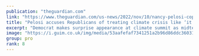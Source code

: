 ```yaml
---
publication: "theguardian.com"
link: "https://www.theguardian.com/us-news/2022/nov/10/nancy-pelosi-cop27-republicans-climate-crisis-hoax"
title: "Pelosi accuses Republicans of treating climate crisis like ‘it’s all a hoax’ at Cop27"
excerpt: "Democrat makes surprise appearance at climate summit as midterms forecasts predict Republicans will take the House"
image: "https://i.guim.co.uk/img/media/53aafefaf7341251a2b96d86ddc3603123fbf3b5/0_57_3500_2101/master/3500.jpg?width=1200&height=630&quality=85&auto=format&fit=crop&overlay-align=bottom%2Cleft&overlay-width=100p&overlay-base64=L2ltZy9zdGF0aWMvb3ZlcmxheXMvdGctZGVmYXVsdC5wbmc&enable=upscale&s=2d6f11d2b596bd8e891b2c8c2c9728e5"
group: pro
rank: 8
---
```

